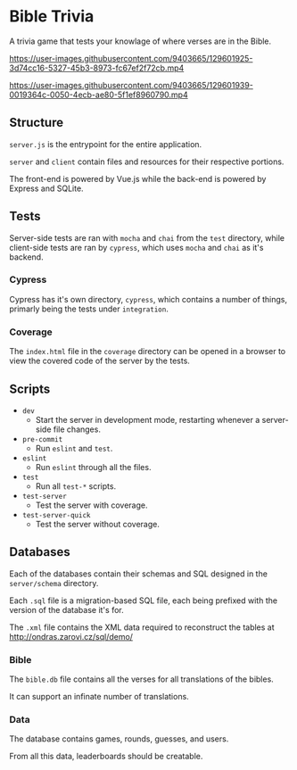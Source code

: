 # Bible Trivia

A trivia game that tests your knowlage of where verses are in the Bible.

https://user-images.githubusercontent.com/9403665/129601925-3d74cc16-5327-45b3-8973-fc67ef2f72cb.mp4

https://user-images.githubusercontent.com/9403665/129601939-0019364c-0050-4ecb-ae80-5f1ef8960790.mp4

## Structure

`server.js` is the entrypoint for the entire application.

`server` and `client` contain files and resources for their respective portions.

The front-end is powered by Vue.js while the back-end is powered by Express and SQLite.

## Tests

Server-side tests are ran with `mocha` and `chai` from the `test` directory, while client-side tests are ran by `cypress`, which uses `mocha` and `chai` as it's backend.

### Cypress

Cypress has it's own directory, `cypress`, which contains a number of things, primarly being the tests under `integration`.

### Coverage

The `index.html` file in the `coverage` directory can be opened in a browser to view the covered code of the server by the tests.

## Scripts

- `dev`
	- Start the server in development mode, restarting whenever a server-side file changes.
- `pre-commit`
	- Run `eslint` and `test`.
- `eslint`
	- Run `eslint` through all the files.
- `test`
	- Run all `test-*` scripts.
- `test-server`
	- Test the server with coverage.
- `test-server-quick`
	- Test the server without coverage.

## Databases

Each of the databases contain their schemas and SQL designed in the `server/schema` directory.

Each `.sql` file is a migration-based SQL file, each being prefixed with the version of the database it's for.

The `.xml` file contains the XML data required to reconstruct the tables at http://ondras.zarovi.cz/sql/demo/

### Bible

The `bible.db` file contains all the verses for all translations of the bibles.

It can support an infinate number of translations.

### Data

The database contains games, rounds, guesses, and users.

From all this data, leaderboards should be creatable.